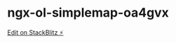 # ngx-ol-simplemap-oa4gvx

[Edit on StackBlitz ⚡️](https://stackblitz.com/edit/ngx-ol-simplemap-oa4gvx)